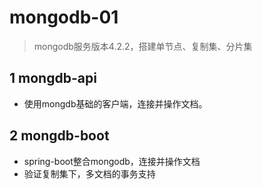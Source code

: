 # mongodb-01
> mongodb服务版本4.2.2，搭建单节点、复制集、分片集
## 1 mongdb-api
* 使用mongdb基础的客户端，连接并操作文档。

## 2 mongdb-boot
* spring-boot整合mongodb，连接并操作文档  
* 验证复制集下，多文档的事务支持